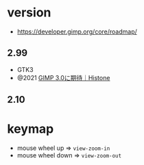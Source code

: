 # version

- https://developer.gimp.org/core/roadmap/

## 2.99

- GTK3
- @2021 [GIMP 3.0に期待｜Histone](https://note.com/histone/n/n2552c7cb4a0e)

## 2.10

# keymap

- mouse wheel up => `view-zoom-in`
- mouse wheel down => `view-zoom-out`
